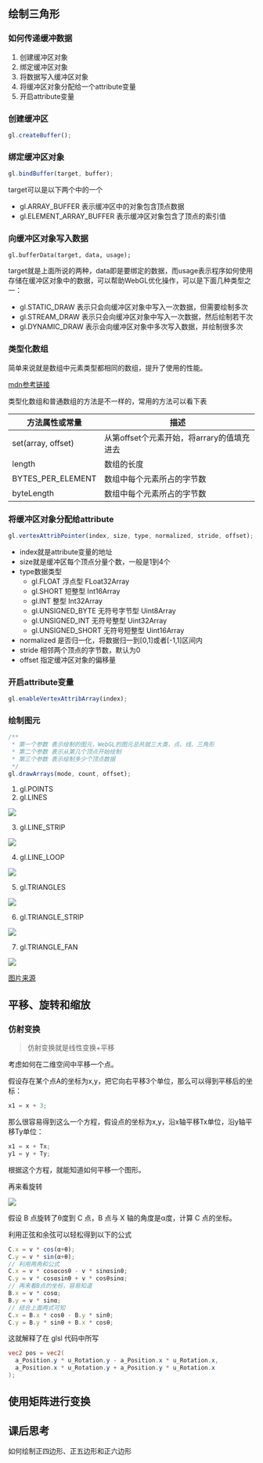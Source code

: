 ## 绘制三角形

### 如何传递缓冲数据

1. 创建缓冲区对象
2. 绑定缓冲区对象
3. 将数据写入缓冲区对象
4. 将缓冲区对象分配给一个attribute变量
5. 开启attribute变量

### 创建缓冲区

```js
gl.createBuffer();
```

### 绑定缓冲区对象

```js
gl.bindBuffer(target, buffer);
```
target可以是以下两个中的一个
- gl.ARRAY_BUFFER 表示缓冲区中的对象包含顶点数据
- gl.ELEMENT_ARRAY_BUFFER 表示缓冲区对象包含了顶点的索引值

### 向缓冲区对象写入数据

```gl
gl.bufferData(target, data, usage);
```

target就是上面所说的两种，data即是要绑定的数据，而usage表示程序如何使用存储在缓冲区对象中的数据，可以帮助WebGL优化操作，可以是下面几种类型之一：

- gl.STATIC_DRAW 表示只会向缓冲区对象中写入一次数据，但需要绘制多次
- gl.STREAM_DRAW 表示只会向缓冲区对象中写入一次数据，然后绘制若干次
- gl.DYNAMIC_DRAW 表示会向缓冲区对象中多次写入数据，并绘制很多次

### 类型化数组

简单来说就是数组中元素类型都相同的数组，提升了使用的性能。

[mdn参考链接](https://developer.mozilla.org/zh-CN/docs/Web/JavaScript/Typed_arrays)

类型化数组和普通数组的方法是不一样的，常用的方法可以看下表

方法属性或常量|描述|
|-|-|
|set(array, offset)|从第offset个元素开始，将arrary的值填充进去|
|length|数组的长度|
|BYTES_PER_ELEMENT|数组中每个元素所占的字节数|
|byteLength|数组中每个元素所占的字节数|总共使用的字节数

### 将缓冲区对象分配给attribute

```js
gl.vertexAttribPointer(index, size, type, normalized, stride, offset);
```

- index就是attribute变量的地址
- size就是缓冲区每个顶点分量个数，一般是1到4个
- type数据类型
  - gl.FLOAT 浮点型 FLoat32Array
  - gl.SHORT 短整型 Int16Array
  - gl.INT 整型 Int32Array
  - gl.UNSIGNED_BYTE 无符号字节型 Uint8Array
  - gl.UNSIGNED_INT 无符号整型 Uint32Array
  - gl.UNSIGNED_SHORT 无符号短整型  Uint16Array
- normalized 是否归一化，将数据归一到[0,1]或者[-1,1]区间内
- stride 相邻两个顶点的字节数，默认为0
- offset 指定缓冲区对象的偏移量

### 开启attribute变量

```js
gl.enableVertexAttribArray(index);
```

### 绘制图元

```js
/**
 * 第一个参数 表示绘制的图元，WebGL的图元总共就三大类，点、线、三角形
 * 第二个参数 表示从第几个顶点开始绘制
 * 第三个参数 表示绘制多少个顶点数据 
 */
gl.drawArrays(mode, count, offset);
```

1. gl.POINTS
2. gl.LINES

![](../assets/gl-lines.svg)

3. gl.LINE_STRIP

![](../assets/gl-line-strip.svg)

4. gl.LINE_LOOP

![](../assets/gl-line-loop.svg)

5. gl.TRIANGLES

![](../assets/gl-triangles.svg)

6. gl.TRIANGLE_STRIP

![](../assets/gl-triangle-strip.svg)

7. gl.TRIANGLE_FAN

![](../assets/gl-triangle-fan.svg)

[图片来源](https://webglfundamentals.org/webgl/lessons/zh_cn/webgl-points-lines-triangles.html)

## 平移、旋转和缩放

### 仿射变换

> 仿射变换就是线性变换+平移

考虑如何在二维空间中平移一个点。

假设存在某个点A的坐标为x,y，把它向右平移3个单位，那么可以得到平移后的坐标：

```js
x1 = x + 3;
```

那么很容易得到这么一个方程，假设点的坐标为x,y，沿x轴平移Tx单位，沿y轴平移Ty单位：

```js
x1 = x + Tx;
y1 = y + Ty;
```

根据这个方程，就能知道如何平移一个图形。

再来看旋转

![](https://p3-juejin.byteimg.com/tos-cn-i-k3u1fbpfcp/d39c303ede934dfe922f6c467f47bff9~tplv-k3u1fbpfcp-watermark.image)

假设 B 点旋转了θ度到 C 点，B 点与 X 轴的角度是α度，计算 C 点的坐标。

利用正弦和余弦可以轻松得到以下的公式

```js
C.x = v * cos(α+θ);
C.y = v * sin(α+θ);
// 利用两角和公式
C.x = v * cosαcosθ - v * sinαsinθ;
C.y = v * cosαsinθ + v * cosθsinα;
// 再来看B点的坐标，容易知道
B.x = v * cosα;
B.y = v * sinα;
// 结合上面两式可知
C.x = B.x * cosθ - B.y * sinθ;
C.y = B.y * sinθ + B.x * cosθ;
```

这就解释了在 glsl 代码中所写

```glsl
vec2 pos = vec2(
  a_Position.y * u_Rotation.y - a_Position.x * u_Rotation.x,
  a_Position.x * u_Rotation.y + a_Position.y * u_Rotation.x
);
```

## 使用矩阵进行变换

## 课后思考

如何绘制正四边形、正五边形和正六边形
